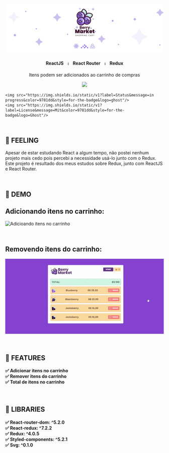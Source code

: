 <p align="center">
    <img src="https://github.com/4lex-passos/Shopping-Cart-with-React-Redux/blob/main/public/images/README-HEADER-TEMPLATE.png" />
</p>

<h4 align="center">
    ReactJSㅤ᎓ㅤReact Routerㅤ᎓ㅤRedux
</h4>

<p align="center">Itens podem ser adicionados ao carrinho de compras</p>

<p align="center">
    <a href="https://shopping-cart-with-react-redux.vercel.app/">
        <img src="https://img.shields.io/static/v1?label=View&message=Demo&color=9781dd&style=for-the-badge&logo=ghost"/>
    </a>
    
    <img src="https://img.shields.io/static/v1?label=Status&message=in progress&color=9781dd&style=for-the-badge&logo=ghost"/>      
    <img src="https://img.shields.io/static/v1?label=License&message=Mit&color=9781dd&style=for-the-badge&logo=Ghost"/>
</p>

<br/>

<h2 align="left">
  🍇  FEELING
</h2>

<p>
  Apesar de estar estudando React a algum tempo, não postei nenhum projeto mais cedo pois percebi a necessidade usá-lo junto com o Redux.
  Este projeto é resultado dos meus estudos sobre Redux, junto com ReactJS e React Router.
</p>

<br/>

<h2 align="left">
  🍇  DEMO
</h2>

<h2 align="left">
  Adicionando itens no carrinho:
</h2>

![Adicioando itens no carrinho](https://github.com/4lex-passos/Shopping-Cart-with-React-Redux/blob/main/public/images/AddToCart.gif)

<br/>

<h2 align="left">
  Removendo itens do carrinho:
</h2>

![Removendo itens do carrinho](https://github.com/4lex-passos/Shopping-Cart-with-React-Redux/blob/main/public/images/RemoveItem.gif)

<br/>

<h2 align="left">
  🍇  FEATURES
</h2>

<h4 align="left">
  ✅ Adicionar itens no carrinho </br>
  ✅ Remover itens do carrinho </br>
  ✅ Total de itens no carrinho </br>
</h4>

<br/>

<h2 align="left">
  🍇  LIBRARIES
</h2>
<h4 align="left">
    ✅  React-router-dom: ^5.2.0 </br>
    ✅  React-redux: ^7.2.2 </br>
    ✅  Redux: ^4.0.5 </br>
    ✅  Styled-components: ^5.2.1 </br>
    ✅  Svg: ^0.1.0 </br>
</h4>
